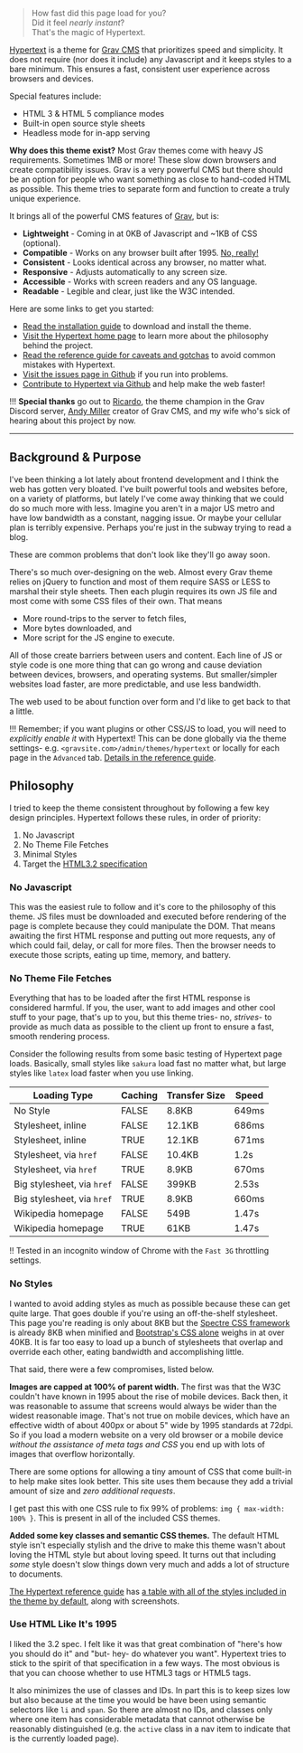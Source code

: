 > How fast did this page load for you?  
> Did it feel _nearly instant_?  
> That's the magic of Hypertext.

[Hypertext](http://hypertext.artofthesmart.com) is a theme for [Grav CMS](google.com) that prioritizes speed and simplicity.  It does not require (nor does it include) any Javascript and it keeps styles to a bare minimum.  This ensures a fast, consistent user experience across browsers and devices.

Special features include:
*  HTML 3 & HTML 5 compliance modes
*  Built-in open source style sheets
*  Headless mode for in-app serving

**Why does this theme exist?**  Most Grav themes come with heavy JS requirements.  Sometimes 1MB or more!  These slow down browsers and create compatibility issues.  Grav is a very powerful CMS but there should be an option for people who want something as close to hand-coded HTML as possible.  This theme tries to separate form and function to create a truly unique experience.

It brings all of the powerful CMS features of [Grav](getgrav.com), but is:
* **Lightweight** - Coming in at 0KB of Javascript and ~1KB of CSS (optional).
* **Compatible** - Works on any browser built after 1995.  [No, really!](/user/pages/01.home/win95.png)
* **Consistent** - Looks identical across any browser, no matter what.
* **Responsive** - Adjusts automatically to any screen size.
* **Accessible** - Works with screen readers and any OS language.
* **Readable** - Legible and clear, just like the W3C intended.

Here are some links to get you started:
*  [Read the installation guide](https://github.com/artofthesmart/hypertext) to download and install the theme.
*  [Visit the Hypertext home page](http://hypertext.artofthesmart.com) to learn more about the philosophy behind the project.
*  [Read the reference guide for caveats and gotchas](http://hypertext.artofthesmart.com/reference) to avoid common mistakes with Hypertext.
*  [Visit the issues page in Github](https://github.com/artofthesmart/hypertext/issues) if you run into problems.
*  [Contribute to Hypertext via Github](https://github.com/artofthesmart/hypertext) and help make the web faster!

!!! **Special thanks** go out to [Ricardo](http://urbansquid.london), the theme champion in the Grav Discord server, [Andy Miller](https://twitter.com/rhuk) creator of Grav CMS, and my wife who's sick of hearing about this project by now.

-------------------------------------------------------------------------------

## Background & Purpose
I've been thinking a lot lately about frontend development and I think the web has gotten very bloated.  I've built powerful tools and websites before, on a variety of platforms, but lately I've come away thinking that we could do so much more with less.  Imagine you aren't in a major US metro and have low bandwidth as a constant, nagging issue.  Or maybe your cellular plan is terribly expensive.  Perhaps you're just in the subway trying to read a blog.

These are common problems that don't look like they'll go away soon.

There's so much over-designing on the web.  Almost every Grav theme relies on jQuery to function and most of them require SASS or LESS to marshal their style sheets.  Then each plugin requires its own JS file and most come with some CSS files of their own.  That means
* More round-trips to the server to fetch files,
* More bytes downloaded, and
* More script for the JS engine to execute.

All of those create barriers between users and content.  Each line of JS or style code is one more thing that can go wrong and cause deviation between devices, browsers, and operating systems.  But smaller/simpler websites load faster, are more predictable, and use less bandwidth.

The web used to be about function over form and I'd like to get back to that a little.

!!! Remember; if you want plugins or other CSS/JS to load, you will need to _explicitly enable it_ with Hypertext!  This can be done globally via the theme settings- e.g. `<gravsite.com>/admin/themes/hypertext` or locally for each page in the `Advanced` tab.  [Details in the reference guide](http://hypertext.artofthesmart.com/reference).

## Philosophy
I tried to keep the theme consistent throughout by following a few key design principles.  Hypertext follows these rules, in order of priority:

1. No Javascript
2. No Theme File Fetches
2. Minimal Styles
3. Target the [HTML3.2 specification](https://www.w3.org/TR/2018/SPSD-html32-20180315)

### No Javascript
This was the easiest rule to follow and it's core to the philosophy of this theme.  JS files must be downloaded and executed before rendering of the page is complete because they could manipulate the DOM.  That means awaiting the first HTML response and putting out more requests, any of which could fail, delay, or call for more files.  Then the browser needs to execute those scripts, eating up time, memory, and battery.

### No Theme File Fetches
Everything that has to be loaded after the first HTML response is considered harmful.  If you, the user, want to add images and other cool stuff to your page, that's up to you, but this theme tries- no, _strives_- to provide as much data as possible to the client up front to ensure a fast, smooth rendering process.

Consider the following results from some basic testing of Hypertext page loads.  Basically, small styles like `sakura` load fast no matter what, but large styles like `latex` load faster when you use linking.

| Loading Type              | Caching   | Transfer Size | Speed |
|---------------------------|-----------|---------------|-------|
| No Style                  | FALSE     | 8.8KB         | 649ms |
| Stylesheet, inline        | FALSE     | 12.1KB        | 686ms |
| Stylesheet, inline        | TRUE      | 12.1KB        | 671ms |
| Stylesheet, via `href`    | FALSE     | 10.4KB        | 1.2s  |
| Stylesheet, via `href`    | TRUE      | 8.9KB         | 670ms |
| Big stylesheet, via `href`| FALSE     | 399KB         | 2.53s |
| Big stylesheet, via `href`| TRUE      | 8.9KB         | 660ms |
| Wikipedia homepage        | FALSE     | 549B          | 1.47s |
| Wikipedia homepage        | TRUE      | 61KB          | 1.47s |

!! Tested in an incognito window of Chrome with the `Fast 3G` throttling settings.

### No Styles
I wanted to avoid adding styles as much as possible because these can get quite large.  That goes double if you're using an off-the-shelf stylesheet.  This page you're reading is only about 8KB but the [Spectre CSS framework](https://picturepan2.github.io/spectre/) is already 8KB when minified and [Bootstrap's CSS alone](getbootstrap.com) weighs in at over 40KB.  It is far too easy to load up a bunch of stylesheets that overlap and override each other, eating bandwidth and accomplishing little.

That said, there were a few compromises, listed below.

**Images are capped at 100% of parent width.** The first was that the W3C couldn't have known in 1995 about the rise of mobile devices.  Back then, it was reasonable to assume that screens would always be wider than the widest reasonable image.  That's not true on mobile devices, which have an effective width of about 400px or about 5" wide by 1995 standards at 72dpi.  So if you load a modern website on a very old browser or a mobile device _without the assistance of meta tags and CSS_ you end up with lots of images that overflow horizontally.

There are some options for allowing a tiny amount of CSS that come built-in to help make sites look better.  This site uses them because they add a trivial amount of size and *zero additional requests*.

I get past this with one CSS rule to fix 99% of problems: `img { max-width: 100% }`.  This is present in all of the included CSS themes.

**Added some key classes and semantic CSS themes.** The default HTML style isn't especially stylish and the drive to make this theme wasn't about loving the HTML style but about loving speed.  It turns out that including _some_ style doesn't slow things down very much and adds a lot of structure to documents.

[The Hypertext reference guide](/reference) has [a table with all of the styles included in the theme by default](/reference#style_table), along with screenshots.

### Use HTML Like It's 1995
I liked the 3.2 spec.  I felt like it was that great combination of "here's how you should do it" and "but- hey- do whatever you want".  Hypertext tries to stick to the spirit of that specification in a few ways.  The most obvious is that you can choose whether to use HTML3 tags or HTML5 tags.

It also minimizes the use of classes and IDs.  In part this is to keep sizes low but also because at the time you would be have been using semantic selectors like `li` and `span`.  So there are almost no IDs, and classes only where one item has considerable metadata that cannot otherwise be reasonably distinguished (e.g. the `active` class in a nav item to indicate that is the currently loaded page).
